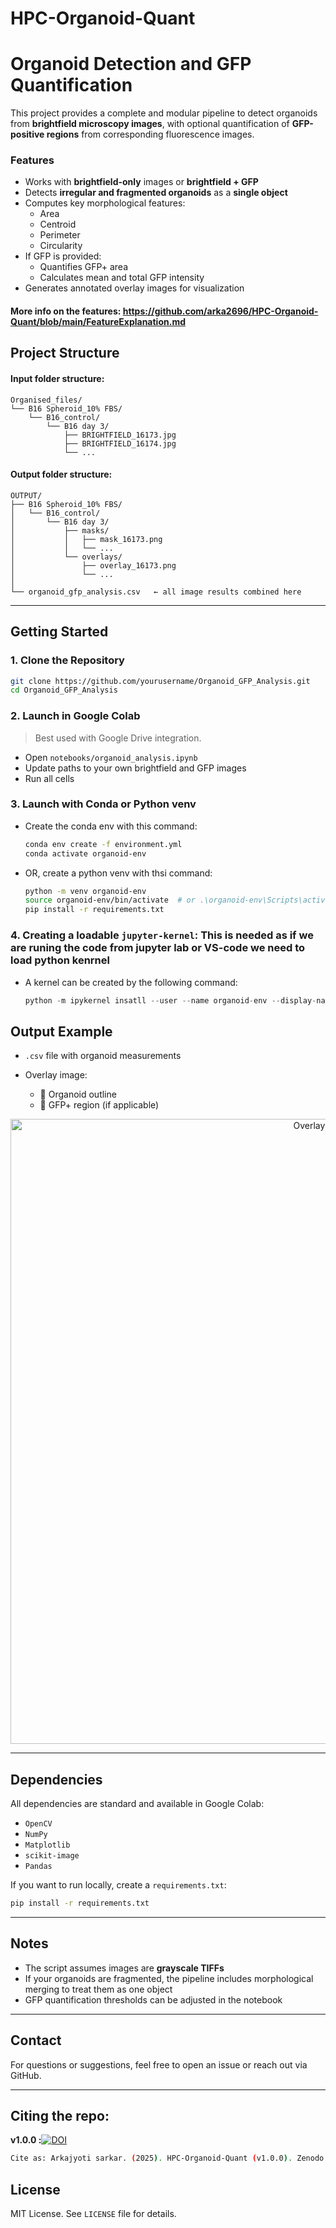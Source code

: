 # HPC-Organoid-Quant


# Organoid Detection and GFP Quantification

This project provides a complete and modular pipeline to detect organoids from **brightfield microscopy images**, with optional quantification of **GFP-positive regions** from corresponding fluorescence images.

### Features

- Works with **brightfield-only** images or **brightfield + GFP**
- Detects **irregular and fragmented organoids** as a **single object**
- Computes key morphological features:
  - Area
  - Centroid
  - Perimeter
  - Circularity
- If GFP is provided:
  - Quantifies GFP+ area
  - Calculates mean and total GFP intensity
- Generates annotated overlay images for visualization


#### More info on the features: https://github.com/arka2696/HPC-Organoid-Quant/blob/main/FeatureExplanation.md

## Project Structure

#### Input folder structure:
```
Organised_files/
└── B16 Spheroid_10% FBS/
    └── B16_control/
        └── B16 day 3/
            ├── BRIGHTFIELD_16173.jpg
            ├── BRIGHTFIELD_16174.jpg
            └── ...
````

#### Output folder structure:
```
OUTPUT/
├── B16 Spheroid_10% FBS/
│   └── B16_control/
│       └── B16 day 3/
│           ├── masks/
│           │   ├── mask_16173.png
│           │   └── ...
│           └── overlays/
│               ├── overlay_16173.png
│               └── ...
│
└── organoid_gfp_analysis.csv   ← all image results combined here
```
---

## Getting Started

### 1. Clone the Repository

```bash
git clone https://github.com/yourusername/Organoid_GFP_Analysis.git
cd Organoid_GFP_Analysis
````

### 2. Launch in Google Colab

> Best used with Google Drive integration.

* Open `notebooks/organoid_analysis.ipynb`
* Update paths to your own brightfield and GFP images
* Run all cells


### 3. Launch with Conda or Python venv

* Create the conda env with this command:
  ```bash
  conda env create -f environment.yml
  conda activate organoid-env
  ```
* OR, create a python venv with thsi command:
  ```bash
  python -m venv organoid-env
  source organoid-env/bin/activate  # or .\organoid-env\Scripts\activate on Windows
  pip install -r requirements.txt
  ```  

### 4. Creating a loadable `jupyter-kernel`: This is needed as if we are runing the code from jupyter lab or VS-code we need to load python kenrnel

* A kernel can be created by the following command:
  ```python
  python -m ipykernel insatll --user --name organoid-env --display-name "organoid-env"
  ```
  

## Output Example

* `.csv` file with organoid measurements
* Overlay image:

  * 🔵 Organoid outline
  * 🔴 GFP+ region (if applicable)

<p align="center">
  <img src="https://github.com/arka2696/HPC-Organoid-Quant/blob/main/Overlay-example.png" alt="Overlay Example" width="1000"/>
</p>

---

## Dependencies

All dependencies are standard and available in Google Colab:

* `OpenCV`
* `NumPy`
* `Matplotlib`
* `scikit-image`
* `Pandas`

If you want to run locally, create a `requirements.txt`:

```bash
pip install -r requirements.txt
```

---

## Notes

* The script assumes images are **grayscale TIFFs**
* If your organoids are fragmented, the pipeline includes morphological merging to treat them as one object
* GFP quantification thresholds can be adjusted in the notebook

---

## Contact

For questions or suggestions, feel free to open an issue or reach out via GitHub.

---

## Citing the repo:

**v1.0.0 :**[![DOI](https://zenodo.org/badge/DOI/10.5281/zenodo.15738206.svg)](https://doi.org/10.5281/zenodo.15738206)

```bash
Cite as: Arkajyoti sarkar. (2025). HPC-Organoid-Quant (v1.0.0). Zenodo. https://doi.org/10.5281/zenodo.15738206
```



## License

MIT License. See `LICENSE` file for details.

```

